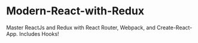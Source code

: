 # Modern-React-with-Redux
Master ReactJs and Redux with React Router, Webpack, and Create-React-App. Includes Hooks!
